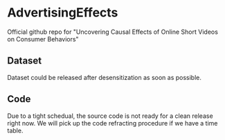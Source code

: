 # AdvertisingEffects
Official github repo for "Uncovering Causal Effects of Online Short Videos on Consumer Behaviors"
## Dataset
Dataset could be released after desensitization as soon as possible.
## Code
Due to a tight schedual, the source code is not ready for a clean release right now. We will pick up the code refracting procedure if we have a time table.
